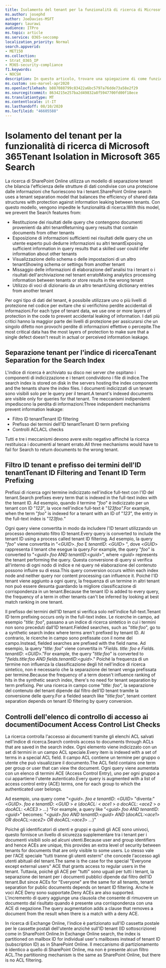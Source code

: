 ```yaml
---
title: Isolamento del tenant per la funzionalità di ricerca di Microsoft 365
ms.author: josephd
author: JoeDavies-MSFT
manager: laurawi
audience: ITPro
ms.topic: article
ms.service: O365-seccomp
localization_priority: Normal
search.appverid:
- MET150
ms.collection:
- Strat_O365_IP
- M365-security-compliance
f1.keywords:
- NOCSH
description: In questo articolo, trovare una spiegazione di come funziona l'isolamento tenant per separare i dati del tenant in Microsoft 365 search.
ms.custom: seo-marvel-apr2020
ms.openlocfilehash: b887088799c83422a6bc5797a76dde73a58e2f29
ms.sourcegitcommit: 8634215e257ba2d49832a8f5947700fd00f18ece
ms.translationtype: MT
ms.contentlocale: it-IT
ms.lasthandoff: 08/10/2020
ms.locfileid: "46605588"
---
```

# <a name="tenant-isolation-in-microsoft-365-search"></a><span data-ttu-id="e48f5-103">Isolamento del tenant per la funzionalità di ricerca di Microsoft 365</span><span class="sxs-lookup"><span data-stu-id="e48f5-103">Tenant Isolation in Microsoft 365 Search</span></span>

<span data-ttu-id="e48f5-104">La ricerca di SharePoint Online utilizza un modello di separazione tenant che bilancia l'efficienza delle strutture di dati condivise con una protezione dalle informazioni che fuoriescono tra i tenant.</span><span class="sxs-lookup"><span data-stu-id="e48f5-104">SharePoint Online search uses a tenant separation model that balances the efficiency of shared data structures with protection against information leaking between tenants.</span></span> <span data-ttu-id="e48f5-105">Con questo modello, vengono impedite le funzionalità di ricerca:</span><span class="sxs-lookup"><span data-stu-id="e48f5-105">With this model, we prevent the Search features from:</span></span>

- <span data-ttu-id="e48f5-106">Restituzione dei risultati delle query che contengono documenti provenienti da altri tenant</span><span class="sxs-lookup"><span data-stu-id="e48f5-106">Returning query results that contain documents from other tenants</span></span>
- <span data-ttu-id="e48f5-107">Esposizione di informazioni sufficienti nei risultati delle query che un utente esperto può dedurre informazioni su altri tenant</span><span class="sxs-lookup"><span data-stu-id="e48f5-107">Exposing sufficient information in query results that a skilled user could infer information about other tenants</span></span>
- <span data-ttu-id="e48f5-108">Visualizzazione dello schema o delle impostazioni di un altro tenant</span><span class="sxs-lookup"><span data-stu-id="e48f5-108">Showing schema or settings from another tenant</span></span>
- <span data-ttu-id="e48f5-109">Missaggio delle informazioni di elaborazione dell'analisi tra i tenant o i risultati dell'archiviazione nel tenant errato</span><span class="sxs-lookup"><span data-stu-id="e48f5-109">Mixing analytics processing information between tenants or store results in the wrong tenant</span></span>
- <span data-ttu-id="e48f5-110">Utilizzo di voci di dizionario da un altro tenant</span><span class="sxs-lookup"><span data-stu-id="e48f5-110">Using dictionary entries from another tenant</span></span>

<span data-ttu-id="e48f5-111">Per ogni tipo di dati del tenant, è possibile utilizzare uno o più livelli di protezione nel codice per evitare che si verifichino perdite accidentali di informazioni.</span><span class="sxs-lookup"><span data-stu-id="e48f5-111">For each type of tenant data, we use one or more layers of protection in the code to prevent accidental leaking of information.</span></span> <span data-ttu-id="e48f5-112">I dati più critici hanno la maggior parte dei livelli di protezione per assicurarsi che un singolo difetto non provochi perdite di informazioni effettive o percepite.</span><span class="sxs-lookup"><span data-stu-id="e48f5-112">The most critical data has the most layers of protection to make sure that a single defect doesn't result in actual or perceived information leakage.</span></span>

## <a name="tenant-separation-for-the-search-index"></a><span data-ttu-id="e48f5-113">Separazione tenant per l'indice di ricerca</span><span class="sxs-lookup"><span data-stu-id="e48f5-113">Tenant Separation for the Search Index</span></span>

<span data-ttu-id="e48f5-114">L'indice di ricerca è archiviato su disco nei server che ospitano i componenti di indicizzazione e i tenant condividono i file di indice.</span><span class="sxs-lookup"><span data-stu-id="e48f5-114">The search index is stored on disk in the servers hosting the index components and the tenants share the index files.</span></span> <span data-ttu-id="e48f5-115">I documenti indicizzati di un tenant sono visibili solo per le query per il tenant.</span><span class="sxs-lookup"><span data-stu-id="e48f5-115">A tenant's indexed documents are visible only for queries for that tenant.</span></span> <span data-ttu-id="e48f5-116">Tre meccanismi indipendenti impediscono la perdita di informazioni:</span><span class="sxs-lookup"><span data-stu-id="e48f5-116">Three independent mechanisms prevent information leakage:</span></span>

- <span data-ttu-id="e48f5-117">Filtro ID tenant</span><span class="sxs-lookup"><span data-stu-id="e48f5-117">Tenant ID filtering</span></span>
- <span data-ttu-id="e48f5-118">Prefisso dei termini dell'ID tenant</span><span class="sxs-lookup"><span data-stu-id="e48f5-118">Tenant ID term prefixing</span></span>
- <span data-ttu-id="e48f5-119">Controlli ACL</span><span class="sxs-lookup"><span data-stu-id="e48f5-119">ACL checks</span></span>

<span data-ttu-id="e48f5-120">Tutti e tre i meccanismi devono avere esito negativo affinché la ricerca restituisca i documenti al tenant errato.</span><span class="sxs-lookup"><span data-stu-id="e48f5-120">All three mechanisms would have to fail for Search to return documents to the wrong tenant.</span></span>

## <a name="tenant-id-filtering-and-tenant-id-term-prefixing"></a><span data-ttu-id="e48f5-121">Filtro ID tenant e prefisso dei termini dell'ID tenant</span><span class="sxs-lookup"><span data-stu-id="e48f5-121">Tenant ID Filtering and Tenant ID Term Prefixing</span></span>

<span data-ttu-id="e48f5-122">Prefissi di ricerca ogni termine indicizzato nell'indice full-text con l'ID del tenant.</span><span class="sxs-lookup"><span data-stu-id="e48f5-122">Search prefixes every term that is indexed in the full-text index with the tenant ID.</span></span> <span data-ttu-id="e48f5-123">Ad esempio, quando il termine "*foo*" è indicizzato per un tenant con ID "*123*", la voce nell'indice full-text è "*123foo".*</span><span class="sxs-lookup"><span data-stu-id="e48f5-123">For example, when the term "*foo*" is indexed for a tenant with an ID of "*123*", the entry in the full-text index is "*123foo.*"</span></span>

<span data-ttu-id="e48f5-124">Ogni query viene convertita in modo da includere l'ID tenant utilizzando un processo denominato filtro ID tenant.</span><span class="sxs-lookup"><span data-stu-id="e48f5-124">Every query is converted to include the tenant ID using a process called tenant ID filtering.</span></span> <span data-ttu-id="e48f5-125">Ad esempio, la query "*foo*" viene convertita in "<*GUID*>. *foo* E *tenantID*: <*GUID*> ", dove <*GUID*> rappresenta il tenant che esegue la query.</span><span class="sxs-lookup"><span data-stu-id="e48f5-125">For example, the query "*foo*" is converted to "<*guid*>.*foo* AND *tenantID*:<*guid*>", where <*guid*> represents the tenant performing the query.</span></span> <span data-ttu-id="e48f5-126">Questa conversione di query si verifica all'interno di ogni nodo di indice e né query né elaborazione del contenuto possono influire su di essa.</span><span class="sxs-lookup"><span data-stu-id="e48f5-126">This query conversion occurs within each index node and neither query nor content processing can influence it.</span></span> <span data-ttu-id="e48f5-127">Poiché l'ID tenant viene aggiunto a ogni query, la frequenza di un termine in altri tenant non può essere desunta guardando la migliore classificazione di corrispondenza in un tenant.</span><span class="sxs-lookup"><span data-stu-id="e48f5-127">Because the tenant ID is added to every query, the frequency of a term in other tenants can't be inferred by looking at best match ranking in one tenant.</span></span>

<span data-ttu-id="e48f5-128">Il prefisso dei termini dell'ID tenant si verifica solo nell'indice full-text.</span><span class="sxs-lookup"><span data-stu-id="e48f5-128">Tenant ID term prefixing occurs only in the full-text index.</span></span> <span data-ttu-id="e48f5-129">Le ricerche in campo, ad esempio "*title: foo*", passano a un indice di ricerca sintetico in cui i termini non sono preceduti dall'ID tenant.</span><span class="sxs-lookup"><span data-stu-id="e48f5-129">Fielded searches, such as "*title:foo*", go to a synthetic search index where terms aren't prefixed by tenant ID.</span></span> <span data-ttu-id="e48f5-130">Al contrario, le ricerche in campo sono prefissate con il nome del campo.</span><span class="sxs-lookup"><span data-stu-id="e48f5-130">Instead, fielded searches are prefixed with the field name.</span></span> <span data-ttu-id="e48f5-131">Ad esempio, la query "*title: foo*" viene convertita in "*Fields. title: foo e Fields. tenantID*: <*GUID*>."</span><span class="sxs-lookup"><span data-stu-id="e48f5-131">For example, the query "*title:foo*" is converted to "*fields.title:foo AND fields.tenantID*:<*guid*>."</span></span> <span data-ttu-id="e48f5-132">Poiché la frequenza di un termine non influenza la classificazione degli hit nell'indice di ricerca sintetico, non è necessario che la separazione dei tenant venga prefissata per termine.</span><span class="sxs-lookup"><span data-stu-id="e48f5-132">Because the frequency of a term doesn't influence ranking of hits in the synthetic search index, there's no need for tenant separation by term prefixing.</span></span> <span data-ttu-id="e48f5-133">Per una ricerca in campo come "*title: foo*", la separazione del contenuto del tenant dipende dal filtro dell'ID tenant tramite la conversione delle query.</span><span class="sxs-lookup"><span data-stu-id="e48f5-133">For a fielded search like "*title:foo*", tenant content separation depends on tenant ID filtering by query conversion.</span></span>

## <a name="document-access-control-list-checks"></a><span data-ttu-id="e48f5-134">Controlli dell'elenco di controllo di accesso ai documenti</span><span class="sxs-lookup"><span data-stu-id="e48f5-134">Document Access Control List Checks</span></span>

<span data-ttu-id="e48f5-135">La ricerca controlla l'accesso ai documenti tramite gli elenchi ACL salvati nell'indice di ricerca.</span><span class="sxs-lookup"><span data-stu-id="e48f5-135">Search controls access to documents through ACLs that are saved in the search index.</span></span> <span data-ttu-id="e48f5-136">Ogni elemento viene indicizzato con un set di termini in un campo ACL speciale.</span><span class="sxs-lookup"><span data-stu-id="e48f5-136">Every item is indexed with a set of terms in a special ACL field.</span></span> <span data-ttu-id="e48f5-137">Il campo ACL contiene un termine per gruppo o utente che può visualizzare il documento.</span><span class="sxs-lookup"><span data-stu-id="e48f5-137">The ACL field contains one term per group or user that can view the document.</span></span> <span data-ttu-id="e48f5-138">Ogni query viene aumentata con un elenco di termini ACE (Access Control Entry), uno per ogni gruppo a cui appartiene l'utente autenticato.</span><span class="sxs-lookup"><span data-stu-id="e48f5-138">Every query is augmented with a list of access control entry (ACE) terms, one for each group to which the authenticated user belongs.</span></span>

<span data-ttu-id="e48f5-139">Ad esempio, una query come "<*guid*>. *foo e tenantID*: <*GUID*> "diventa:" <*GUID*>. *foo e tenantID*: <*GUID* >  *e* (*docACL:* < *ace1* >  *o docACL*: <*ace2* >  *o docACL*: <*ACE3* >  *...*) "</span><span class="sxs-lookup"><span data-stu-id="e48f5-139">For example, a query like "<*guid*>.*foo AND tenantID*:<*guid*>" becomes: "<*guid*>.*foo AND tenantID*:<*guid*> *AND* (*docACL:*<*ace1*> *OR docACL*:<*ace2*> *OR docACL*:<*ace3*> *...*)"</span></span>

<span data-ttu-id="e48f5-140">Poiché gli identificatori di utenti e gruppi e quindi gli ACE sono univoci, questo fornisce un livello di sicurezza supplementare tra i tenant per i documenti visibili solo ad alcuni utenti.</span><span class="sxs-lookup"><span data-stu-id="e48f5-140">Because user and group identifiers and hence ACEs are unique, this provides an extra level of security between tenants for documents that are only visible to some users.</span></span> <span data-ttu-id="e48f5-141">Lo stesso vale per l'ACE speciale "tutti tranne gli utenti esterni" che concede l'accesso agli utenti abituali del tenant.</span><span class="sxs-lookup"><span data-stu-id="e48f5-141">The same is the case for the special "Everyone except external users" ACE that grants access to regular users in the tenant.</span></span> <span data-ttu-id="e48f5-142">Tuttavia, poiché gli ACE per "tutti" sono uguali per tutti i tenant, la separazione dei tenant per i documenti pubblici dipende dal filtro dell'ID tenant.</span><span class="sxs-lookup"><span data-stu-id="e48f5-142">But since ACEs for "Everyone" are the same for all tenants, tenant separation for public documents depends on tenant ID filtering.</span></span> <span data-ttu-id="e48f5-143">Anche le voci ACE Deny sono supportate.</span><span class="sxs-lookup"><span data-stu-id="e48f5-143">Deny ACEs are also supported.</span></span> <span data-ttu-id="e48f5-144">L'incremento di query aggiunge una clausola che consente di rimuovere un documento dal risultato quando è presente una corrispondenza con una ACE di negazione.</span><span class="sxs-lookup"><span data-stu-id="e48f5-144">The query augmentation adds a clause that removes a document from the result when there is a match with a deny ACE.</span></span>

<span data-ttu-id="e48f5-145">In ricerca di Exchange Online, l'indice è partizionato sull'ID cassetta postale per le cassette postali dell'utente anziché sull'ID tenant (ID sottoscrizione) come in SharePoint Online.</span><span class="sxs-lookup"><span data-stu-id="e48f5-145">In Exchange Online search, the index is partitioned on mailbox ID for individual user's mailboxes instead of tenant ID (subscription ID) as in SharePoint Online.</span></span> <span data-ttu-id="e48f5-146">Il meccanismo di partizionamento è identico a quello di SharePoint Online, ma non è presente alcun filtro ACL.</span><span class="sxs-lookup"><span data-stu-id="e48f5-146">The partitioning mechanism is the same as SharePoint Online, but there is no ACL filtering.</span></span>
